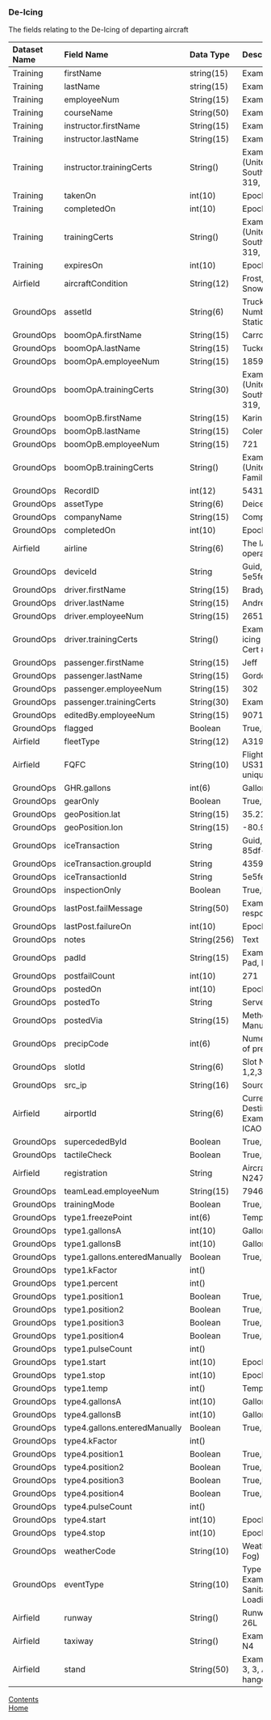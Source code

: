 ### De-Icing

The fields relating to the De-Icing of departing aircraft

| Dataset Name | Field Name | Data Type | Description |
|:-------------|:-----------|:----------|:------------|
|Training | firstName | string(15) | Example: Carrol|
|Training | lastName | string(15) | Example: Tucker|
|Training | employeeNum | String(15) | Example: 1859|
|Training | courseName | String(50) | Example: Airside Driving|
|Training | instructor.firstName | String(15) | Example: John|
|Training | instructor.lastName | String(15) | Example: Younger|
|Training | instructor.trainingCerts | String() | Examples: De-icing, Anti-icing (United, American, Delta, Southwest), CRJ, 737-Family, 319, 320, 321. or Cert #|
|Training | takenOn | int(10) | Epoch Time|
|Training | completedOn | int(10) | Epoch Time|
|Training | trainingCerts | String() | Examples: De-icing, Anti-icing (United, American, Delta, Southwest), CRJ, 737-Family, 319, 320, 321. or Cert #|
|Training | expiresOn | int(10) | Epoch Time|
|Airfield | aircraftCondition | String(12) |  Frost,Snow,Heavy Snow,Ice,Acc Ice|
|GroundOps | assetId | String(6) | Truck ID Number, Pumper Number, Tanker Number, Static Boom Number|
|GroundOps | boomOpA.firstName | String(15) | Carrol|
|GroundOps | boomOpA.lastName | String(15) | Tucker|
|GroundOps | boomOpA.employeeNum | String(15) | 1859|
|GroundOps | boomOpA.trainingCerts | String(30) | Examples: De-icing, Anti-icing (United, American, Delta, Southwest), CRJ, 737-Family, 319, 320, 321. or Cert #|
|GroundOps | boomOpB.firstName | String(15) | Karina|
|GroundOps | boomOpB.lastName | String(15) | Coleman|
|GroundOps | boomOpB.employeeNum | String(15) | 721|
|GroundOps | boomOpB.trainingCerts | String() | Examples: De-icing, Anti-icing (United, American), CRJ, 737-Family, 319, 320 or Cert #|
|GroundOps | RecordID | int(12) | 5431|
|GroundOps | assetType | String(6) | Deicer, Boom, Tanker|
|GroundOps | companyName | String(15) | Company Providing Service|
|GroundOps | completedOn | int(10) | Epoch Time|
|Airfield | airline | String(6) | The IATA code for the operating airline|
|GroundOps | deviceId | String | Guid, ex: 5e5fedb6054b18c6887e3e14|
|GroundOps | driver.firstName | String(15) | Brady|
|GroundOps | driver.lastName | String(15) | Andrews|
|GroundOps | driver.employeeNum | String(15) | 2651|
|GroundOps | driver.trainingCerts | String() | Examples: Airside Driving, De-icing (United), CRJ, 737- or Cert #|
|GroundOps | passenger.firstName | String(15) | Jeff|
|GroundOps | passenger.lastName | String(15) | Gordon|
|GroundOps | passenger.employeeNum | String(15) | 302|
|GroundOps | passenger.trainingCerts | String(30) | Example: Airside Driving|
|GroundOps | editedBy.employeeNum | String(15) | 9071|
|GroundOps | flagged | Boolean | True,False|
|Airfield | fleetType | String(12) | A319, CRJ, A320,737/800-|
|Airfield | FQFC | String(10) | Flight Number, Example: US3154 (Not considered unique) see registration|
|GroundOps | GHR.gallons | int(6) | Gallons (Ground Hose Reel)|
|GroundOps | gearOnly | Boolean | True,False|
|GroundOps | geoPosition.lat | String(15) | 35.21382|
|GroundOps | geoPosition.lon | String(15) | -80.943054|
|GroundOps | iceTransaction | String | Guid, d6f678fd-8b37-4dad-85df-9cfae70184a3|
|GroundOps | iceTransaction.groupId | String | 43590217498|
|GroundOps | iceTransactionId | String | 5e5fedb6cbaa71a7d147a75b|
|GroundOps | inspectionOnly | Boolean | True,False|
|GroundOps | lastPost.failMessage | String(50) | Example: Server failed to respond|
|GroundOps | lastPost.failureOn | int(10) | Epoch Time|
|GroundOps | notes | String(256) | Text|
|GroundOps | padId | String(15) | Example: Sierra Pad, Charlie Pad, Echo Pad, Num 2 Pad|
|GroundOps | postfailCount | int(10) | 271|
|GroundOps | postedOn | int(10) | Epoch Time|
|GroundOps | postedTo | String | Server Name, URL|
|GroundOps | postedVia | String(15) | Method: Network Name or Manually|
|GroundOps | precipCode | int(6) | Numeric code describing type of precip|
|GroundOps | slotId | String(6) |  Slot Number on Pad, ex: 1,2,3,4…|
|GroundOps | src_ip | String(16) | Source IP Address|
|Airfield | airportId | String(6) | Current Airport (Not Destination or Arriving From) Example: KCLT, KATL,KIAD : ICAO reference, IATA code|
|GroundOps | supercededById | Boolean | True,False|
|GroundOps | tactileCheck | Boolean | True,False|
|Airfield | registration | String | Aircraft Tail Number, ex: N247UW, N123UW|
|GroundOps | teamLead.employeeNum | String(15) | 794671|
|GroundOps | trainingMode | Boolean | True,False|
|GroundOps | type1.freezePoint | int(6) | Temp|
|GroundOps | type1.gallonsA | int(10) | Gallons Number|
|GroundOps | type1.gallonsB | int(10) | Gallons Number|
|GroundOps | type1.gallons.enteredManually | Boolean | True,False|
|GroundOps | type1.kFactor | int() ||
|GroundOps | type1.percent  | int() ||
|GroundOps | type1.position1 | Boolean | True,False|
|GroundOps | type1.position2 | Boolean | True,False|
|GroundOps | type1.position3 | Boolean | True,False|
|GroundOps | type1.position4  | Boolean | True,False|
|GroundOps | type1.pulseCount | int() ||
|GroundOps | type1.start | int(10) | Epoch Time|
|GroundOps | type1.stop | int(10) | Epoch Time|
|GroundOps | type1.temp | int() | Temperture|
|GroundOps | type4.gallonsA | int(10) | Gallons Number|
|GroundOps | type4.gallonsB | int(10) | Gallons Number|
|GroundOps | type4.gallons.enteredManually | Boolean | True,False|
|GroundOps | type4.kFactor  | int() ||
|GroundOps | type4.position1 | Boolean | True,False|
|GroundOps | type4.position2 | Boolean | True,False|
|GroundOps | type4.position3 | Boolean | True,False|
|GroundOps | type4.position4 | Boolean | True,False|
|GroundOps | type4.pulseCount | int() ||
|GroundOps | type4.start  | int(10) | Epoch Time|
|GroundOps | type4.stop | int(10) | Epoch Time|
|GroundOps | weatherCode | String(10) | Weather Code, Example: IF (Ice Fog)|
|GroundOps | eventType | String(10) | Type of Service Performed. Examples: Refueling, Sanitation, Towing, Cargo Loading, De-icing, Anti-icing.|
|Airfield | runway | String() | Runway Designation Example: 26L|
|Airfield | taxiway | String() | Examples: C1, D3, F2, F, E, Q3, N4|
|Airfield | stand | String(50) | Examples: Cargo A, Cargo 1, 2, 3, 3, ANG Apron, South hanger, Ramp X|



[Contents](./contents.md)<br />
[Home](./)
